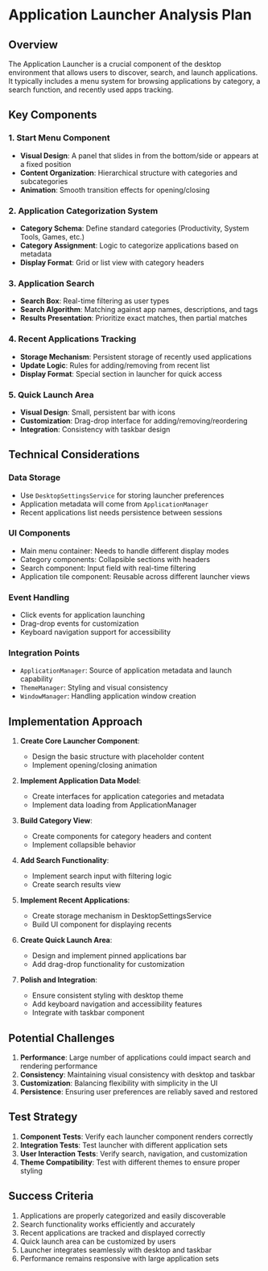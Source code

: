 # Application Launcher Analysis Plan

## Overview
The Application Launcher is a crucial component of the desktop environment that allows users to discover, search, and launch applications. It typically includes a menu system for browsing applications by category, a search function, and recently used apps tracking.

## Key Components

### 1. Start Menu Component
- **Visual Design**: A panel that slides in from the bottom/side or appears at a fixed position
- **Content Organization**: Hierarchical structure with categories and subcategories
- **Animation**: Smooth transition effects for opening/closing

### 2. Application Categorization System
- **Category Schema**: Define standard categories (Productivity, System Tools, Games, etc.)
- **Category Assignment**: Logic to categorize applications based on metadata
- **Display Format**: Grid or list view with category headers

### 3. Application Search
- **Search Box**: Real-time filtering as user types
- **Search Algorithm**: Matching against app names, descriptions, and tags
- **Results Presentation**: Prioritize exact matches, then partial matches

### 4. Recent Applications Tracking
- **Storage Mechanism**: Persistent storage of recently used applications
- **Update Logic**: Rules for adding/removing from recent list
- **Display Format**: Special section in launcher for quick access

### 5. Quick Launch Area
- **Visual Design**: Small, persistent bar with icons
- **Customization**: Drag-drop interface for adding/removing/reordering
- **Integration**: Consistency with taskbar design

## Technical Considerations

### Data Storage
- Use `DesktopSettingsService` for storing launcher preferences
- Application metadata will come from `ApplicationManager`
- Recent applications list needs persistence between sessions

### UI Components
- Main menu container: Needs to handle different display modes
- Category components: Collapsible sections with headers
- Search component: Input field with real-time filtering
- Application tile component: Reusable across different launcher views

### Event Handling
- Click events for application launching
- Drag-drop events for customization
- Keyboard navigation support for accessibility

### Integration Points
- `ApplicationManager`: Source of application metadata and launch capability
- `ThemeManager`: Styling and visual consistency
- `WindowManager`: Handling application window creation

## Implementation Approach

1. **Create Core Launcher Component**:
   - Design the basic structure with placeholder content
   - Implement opening/closing animation

2. **Implement Application Data Model**:
   - Create interfaces for application categories and metadata
   - Implement data loading from ApplicationManager

3. **Build Category View**:
   - Create components for category headers and content
   - Implement collapsible behavior

4. **Add Search Functionality**:
   - Implement search input with filtering logic
   - Create search results view

5. **Implement Recent Applications**:
   - Create storage mechanism in DesktopSettingsService
   - Build UI component for displaying recents

6. **Create Quick Launch Area**:
   - Design and implement pinned applications bar
   - Add drag-drop functionality for customization

7. **Polish and Integration**:
   - Ensure consistent styling with desktop theme
   - Add keyboard navigation and accessibility features
   - Integrate with taskbar component

## Potential Challenges

1. **Performance**: Large number of applications could impact search and rendering performance
2. **Consistency**: Maintaining visual consistency with desktop and taskbar
3. **Customization**: Balancing flexibility with simplicity in the UI
4. **Persistence**: Ensuring user preferences are reliably saved and restored

## Test Strategy

1. **Component Tests**: Verify each launcher component renders correctly
2. **Integration Tests**: Test launcher with different application sets
3. **User Interaction Tests**: Verify search, navigation, and customization
4. **Theme Compatibility**: Test with different themes to ensure proper styling

## Success Criteria

1. Applications are properly categorized and easily discoverable
2. Search functionality works efficiently and accurately
3. Recent applications are tracked and displayed correctly
4. Quick launch area can be customized by users
5. Launcher integrates seamlessly with desktop and taskbar
6. Performance remains responsive with large application sets
